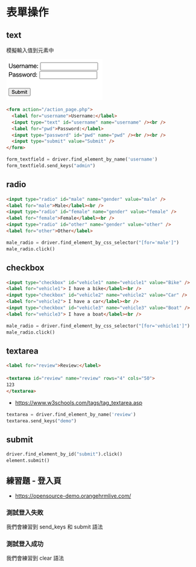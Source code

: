 # 表單操作

## text

模擬輸入值到元素中

![](assets/input_text.png)

```html
<form action="/action_page.php">
  <label for="username">Username:</label>
  <input type="text" id="username" name="username" /><br />
  <label for="pwd">Password:</label>
  <input type="password" id="pwd" name="pwd" /><br /><br />
  <input type="submit" value="Submit" />
</form>
```

```py
form_textfield = driver.find_element_by_name('username')
form_textfield.send_keys("admin")
```

## radio

```html
<input type="radio" id="male" name="gender" value="male" />
<label for="male">Male</label><br />
<input type="radio" id="female" name="gender" value="female" />
<label for="female">Female</label><br />
<input type="radio" id="other" name="gender" value="other" />
<label for="other">Other</label>
```

```py
male_radio = driver.find_element_by_css_selector("[for='male']")
male_radio.click()
```

## checkbox

```html
<input type="checkbox" id="vehicle1" name="vehicle1" value="Bike" />
<label for="vehicle1"> I have a bike</label><br />
<input type="checkbox" id="vehicle2" name="vehicle2" value="Car" />
<label for="vehicle2"> I have a car</label><br />
<input type="checkbox" id="vehicle3" name="vehicle3" value="Boat" />
<label for="vehicle3"> I have a boat</label><br />
```

```py
male_radio = driver.find_element_by_css_selector("[for='vehicle1']")
male_radio.click()
```

## textarea

```html
<label for="review">Review:</label>

<textarea id="review" name="review" rows="4" cols="50">
123
</textarea>
```

- <https://www.w3schools.com/tags/tag_textarea.asp>

```py
textarea = driver.find_element_by_name('review')
textarea.send_keys("demo")
```

## submit

```py
driver.find_element_by_id("submit").click()
element.submit()
```

## 練習題 - 登入頁

- <https://opensource-demo.orangehrmlive.com/>

### 測試登入失敗

我們會練習到 send_keys 和 submit 語法

### 測試登入成功

我們會練習到 clear 語法

<!-- ## select

```py
from selenium.webdriver.support.ui import Select
select = Select(driver.find_element_by_name('name'))
select.select_by_index(index)
select.select_by_visible_text("text")
select.select_by_value(value)
```

```
options = select.options
```

```py
select = Select(driver.find_element_by_id('id'))
select.deselect_all()
``` -->
